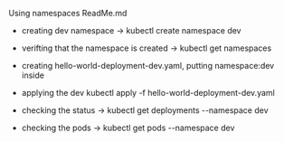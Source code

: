 Using namespaces ReadMe.md

- creating dev namespace -> kubectl create namespace dev

- verifting that the namespace is created -> kubectl get namespaces

- creating hello-world-deployment-dev.yaml, putting namespace:dev inside 

- applying the dev kubectl apply -f hello-world-deployment-dev.yaml

- checking the status -> kubectl get deployments --namespace dev

- checking the pods -> kubectl get pods --namespace dev

